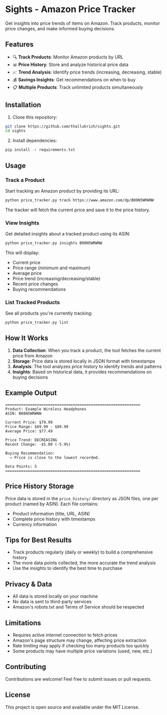 # Sights - Amazon Price Tracker

Get insights into price trends of items on Amazon. Track products, monitor price changes, and make informed buying decisions.

## Features

- 🔍 **Track Products**: Monitor Amazon products by URL
- 📊 **Price History**: Store and analyze historical price data
- 📈 **Trend Analysis**: Identify price trends (increasing, decreasing, stable)
- 💰 **Savings Insights**: Get recommendations on when to buy
- 📋 **Multiple Products**: Track unlimited products simultaneously

## Installation

1. Clone this repository:
```bash
git clone https://github.com/thallukrish/sights.git
cd sights
```

2. Install dependencies:
```bash
pip install -r requirements.txt
```

## Usage

### Track a Product

Start tracking an Amazon product by providing its URL:

```bash
python price_tracker.py track https://www.amazon.com/dp/B08N5WRWNW
```

The tracker will fetch the current price and save it to the price history.

### View Insights

Get detailed insights about a tracked product using its ASIN:

```bash
python price_tracker.py insights B08N5WRWNW
```

This will display:
- Current price
- Price range (minimum and maximum)
- Average price
- Price trend (increasing/decreasing/stable)
- Recent price changes
- Buying recommendations

### List Tracked Products

See all products you're currently tracking:

```bash
python price_tracker.py list
```

## How It Works

1. **Data Collection**: When you track a product, the tool fetches the current price from Amazon
2. **Storage**: Price data is stored locally in JSON format with timestamps
3. **Analysis**: The tool analyzes price history to identify trends and patterns
4. **Insights**: Based on historical data, it provides recommendations on buying decisions

## Example Output

```
============================================================
Product: Example Wireless Headphones
ASIN: B08N5WRWNW

Current Price: $79.99
Price Range: $69.99 - $89.99
Average Price: $77.49

Price Trend: DECREASING
Recent Change: -$5.00 (-5.9%)

Buying Recommendation:
  → Price is close to the lowest recorded.

Data Points: 5
============================================================
```

## Price History Storage

Price data is stored in the `price_history/` directory as JSON files, one per product (named by ASIN). Each file contains:
- Product information (title, URL, ASIN)
- Complete price history with timestamps
- Currency information

## Tips for Best Results

- Track products regularly (daily or weekly) to build a comprehensive history
- The more data points collected, the more accurate the trend analysis
- Use the insights to identify the best time to purchase

## Privacy & Data

- All data is stored locally on your machine
- No data is sent to third-party services
- Amazon's robots.txt and Terms of Service should be respected

## Limitations

- Requires active internet connection to fetch prices
- Amazon's page structure may change, affecting price extraction
- Rate limiting may apply if checking too many products too quickly
- Some products may have multiple price variations (used, new, etc.)

## Contributing

Contributions are welcome! Feel free to submit issues or pull requests.

## License

This project is open source and available under the MIT License.